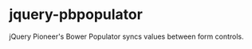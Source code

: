 jquery-pbpopulator
==================

jQuery Pioneer's Bower Populator syncs values between form controls.

